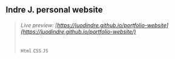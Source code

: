 ## Indre J. personal website 
> ###### Live preview: [https://juodindre.github.io/portfolio-website](https://juodindre.github.io/portfolio-website/)
> `Html` `CSS` `JS`

